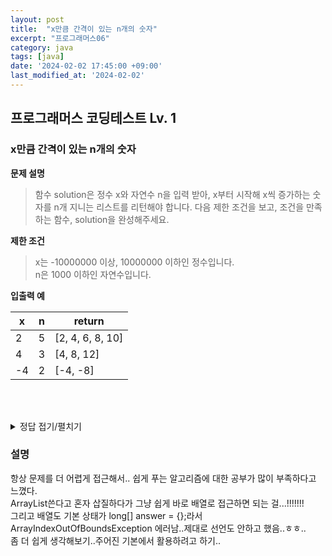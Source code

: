 ```yaml
---
layout: post
title:  "x만큼 간격이 있는 n개의 숫자"
excerpt: "프로그래머스06"
category: java
tags: [java]
date: '2024-02-02 17:45:00 +09:00'
last_modified_at: '2024-02-02'
---
```


## 프로그래머스 코딩테스트 Lv. 1

### x만큼 간격이 있는 n개의 숫자


**문제 설명**
> 함수 solution은 정수 x와 자연수 n을 입력 받아, x부터 시작해 x씩 증가하는 숫자를 n개 지니는 리스트를 리턴해야 합니다. 다음 제한 조건을 보고, 조건을 만족하는 함수, solution을 완성해주세요.<br>

**제한 조건**
> x는 -10000000 이상, 10000000 이하인 정수입니다.<br>
> n은 1000 이하인 자연수입니다.<br>


**입출력 예**

| x   | n   | return           |
| --- | --- | ---------------- |
| 2   | 5   | [2, 4, 6, 8, 10] |
| 4   | 3   | [4, 8, 12]       |
| -4  | 2   | [-4, -8]         |


<br><br>

<details>
<summary>정답 접기/펼치기</summary>
<div markdown="1">

```java

class Solution {
    public long[] solution(long x, int n) {
        long[] answer = new long[n];
        
        for (int i = 0; i < n; i++) {
            answer[i] = x * (i + 1);
		}
        return answer;
    }
}

```

</div>
</details>



### 설명

항상 문제를 더 어렵게 접근해서.. 쉽게 푸는 알고리즘에 대한 공부가 많이 부족하다고 느꼈다.<br>
ArrayList쓴다고 혼자 삽질하다가 그냥 쉽게 바로 배열로 접근하면 되는 걸...!!!!!!!<br>
그리고 배열도 기본 상태가 long[] answer = {};라서 ArrayIndexOutOfBoundsException 에러남..제대로 선언도 안하고 했음..ㅎㅎ..<br>
좀 더 쉽게 생각해보기..주어진 기본에서 활용하려고 하기..<br>